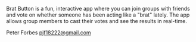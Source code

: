 Brat Button is a fun, interactive app where you can join groups with friends and vote on whether someone has been acting like a "brat" lately. The app allows group members to cast their votes and see the results in real-time.

Peter Forbes pjf18222@gmail.com
